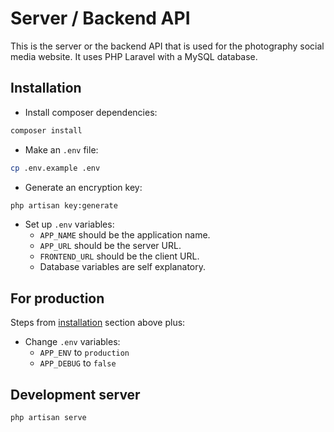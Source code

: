 # Server / Backend API

This is the server or the backend API that is used for the photography social media website. It uses PHP Laravel with a MySQL database.

## Installation

-   Install composer dependencies:

```bash
composer install
```

-   Make an `.env` file:

```bash
cp .env.example .env
```

-   Generate an encryption key:

```bash
php artisan key:generate
```

-   Set up `.env` variables:
    -   `APP_NAME` should be the application name.
    -   `APP_URL` should be the server URL.
    -   `FRONTEND_URL` should be the client URL.
    -   Database variables are self explanatory.

## For production

Steps from [installation](#installation) section above plus:

-   Change `.env` variables:
    -   `APP_ENV` to `production`
    -   `APP_DEBUG` to `false`

## Development server

```bash
php artisan serve
```
